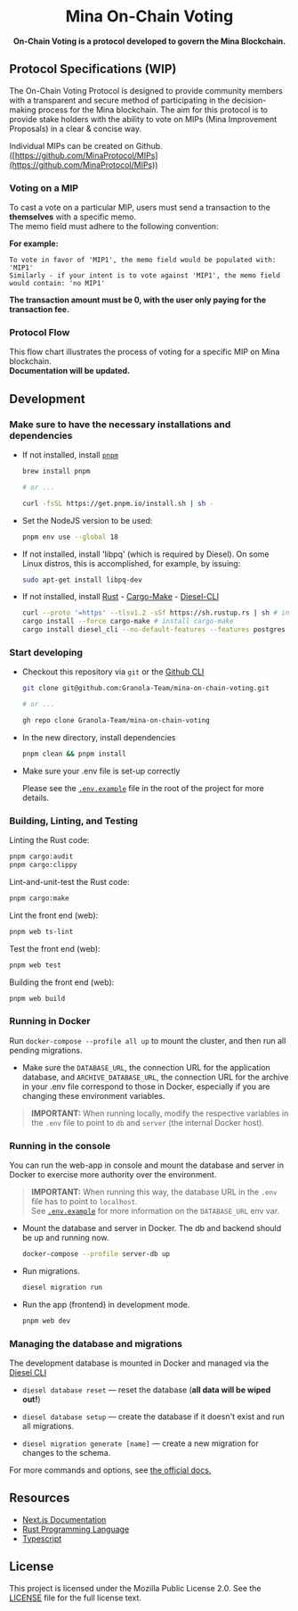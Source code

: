 <h1 align="center">Mina On-Chain Voting</h1>

<p align="center">
  <b>On-Chain Voting is a protocol developed to govern the Mina Blockchain.</b>
</p>

## Protocol Specifications (WIP)

The On-Chain Voting Protocol is designed to provide community members with a transparent and secure method of participating in the decision-making process for the Mina blockchain. The aim for this protocol is to provide stake holders with the ability to vote on MIPs (Mina Improvement Proposals) in a clear & concise way.

Individual MIPs can be created on Github. ([https://github.com/MinaProtocol/MIPs](https://github.com/MinaProtocol/MIPs))

### Voting on a MIP

To cast a vote on a particular MIP, users must send a transaction to the **themselves** with a specific memo.<br>
The memo field must adhere to the following convention:<br>

**For example:**

```
To vote in favor of 'MIP1', the memo field would be populated with: 'MIP1'
Similarly - if your intent is to vote against 'MIP1', the memo field would contain: 'no MIP1'
```

**The transaction amount must be 0, with the user only paying for the transaction fee.**

### Protocol Flow

This flow chart illustrates the process of voting for a specific MIP on Mina blockchain.<br>
**Documentation will be updated.**

## Development

### Make sure to have the necessary installations and dependencies

- If not installed, install [`pnpm`](https://pnpm.io/)

  ```bash
  brew install pnpm

  # or ...

  curl -fsSL https://get.pnpm.io/install.sh | sh -
  ```

- Set the NodeJS version to be used:

  ```bash
  pnpm env use --global 18
  ```

- If not installed, install 'libpq' (which is required by Diesel). On some
  Linux distros, this is accomplished, for example, by issuing:

  ```bash
  sudo apt-get install libpq-dev
  ```

- If not installed, install [Rust](https://www.rust-lang.org/) - [Cargo-Make](https://github.com/sagiegurari/cargo-make) - [Diesel-CLI](https://crates.io/crates/diesel_cli/2.0.1)

  ```bash
  curl --proto '=https' --tlsv1.2 -sSf https://sh.rustup.rs | sh # install rust
  cargo install --force cargo-make # install cargo-make
  cargo install diesel_cli --no-default-features --features postgres # install diesel-cli

  ```

### Start developing

- Checkout this repository via `git` or the [Github CLI](https://cli.github.com/)

  ```bash
  git clone git@github.com:Granola-Team/mina-on-chain-voting.git

  # or ...

  gh repo clone Granola-Team/mina-on-chain-voting
  ```

- In the new directory, install dependencies

  ```bash
  pnpm clean && pnpm install
  ```

- Make sure your .env file is set-up correctly

  Please see the [`.env.example`](./.env.example) file in the root of the project for more details.

### Building, Linting, and Testing

Linting the Rust code:

```bash
pnpm cargo:audit
pnpm cargo:clippy
```

Lint-and-unit-test the Rust code:

```bash
pnpm cargo:make
```

Lint the front end (web):

```bash
pnpm web ts-lint
```

Test the front end (web):

```bash
pnpm web test
```

Building the front end (web):

```bash
pnpm web build
```

### Running in Docker

Run `docker-compose --profile all up` to mount the cluster, and then run all
pending migrations.

- Make sure the `DATABASE_URL`, the connection URL for the application
  database, and `ARCHIVE_DATABASE_URL`, the connection URL for the archive in
  your .env file correspond to those in Docker, especially if you are changing
  these environment variables.

> **IMPORTANT:**
When running locally, modify the respective variables in the `.env` file to
point to `db` and `server` (the internal Docker host).

### Running in the console

You can run the web-app in console and mount the database and server in Docker to exercise more authority over the environment.

> **IMPORTANT:** When running this way, the database URL in the `.env` file has to point to `localhost`.</br>
See [`.env.example`](./.env.example) for more information on the `DATABASE_URL` env var.

- Mount the database and server in Docker. The db and backend should be up and running now.

  ```sh
  docker-compose --profile server-db up
  ```

- Run migrations.

  ```sh
  diesel migration run
  ```

- Run the app (frontend) in development mode.

  ```sh
  pnpm web dev
  ```

### Managing the database and migrations

The development database is mounted in Docker and managed via the
[Diesel CLI](https://diesel.rs/guides/getting-started)

- `diesel database reset` — reset the database (**all data will be wiped out!**)

- `diesel database setup` — create the database if it doesn't exist and run all migrations.

- `diesel migration generate [name]` — create a new migration for changes to the schema.

For more commands and options, see [the official docs.](https://crates.io/crates/diesel_cli)

## Resources

- [Next.js Documentation](https://nextjs.org/docs/getting-started)
- [Rust Programming Language](https://doc.rust-lang.org/book/)
- [Typescript](https://www.typescriptlang.org/docs/)

## License

This project is licensed under the Mozilla Public License 2.0. See the [LICENSE](LICENSE) file for the full license text.
